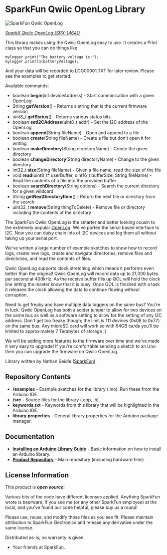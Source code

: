 SparkFun Qwiic OpenLog Library
===========================================================

![SparkFun Qwiic OpenLog](https://cdn.sparkfun.com//assets/parts/1/2/8/2/4/14641-Qwiic_OpenLog_05.jpg)

[*SparkX Qwiic OpenLog (SPX-14641)*](https://www.sparkfun.com/products/14641)

This library makes using the Qwiic OpenLog easy to use. It creates a Print class so that you can do things like

    mylogger.print("The battery voltage is:");
    mylogger.println(batteryVoltage);

And your data will be recorded to LOG00001.TXT for later review. Please see the examples to get started.

Available commands:

* boolean **begin**(int deviceAddress) - Start comminication with a given OpenLog
* String **getVersion**() - Returns a string that is the current firmware version
* uint8_t **getStatus**() - Returns various status bits
* boolean **setI2CAddress**(uint8_t addr) - Set the I2C address of the OpenLog
* boolean **append**(String fileName) - Open and append to a file
* boolean **create**(String fileName) - Create a file but don't open it for writing
* boolean **makeDirectory**(String directoryName) - Create the given directory
* boolean **changeDirectory**(String directoryName) - Change to the given directory
* int32_t **size**(String fileName) - Given a file name, read the size of the file
* void **read**(uint8_t* userBuffer, uint16_t bufferSize, String fileName) - Read the contents of a file into the provided buffer
* boolean **searchDirectory**(String options) - Search the current directory for a given wildcard
* String **getNextDirectoryItem**() - Return the next file or directory from the search
* uint32_t **remove**(String thingToDelete) - Remove file or directory including the contents of the directory

The SparkFun Qwiic OpenLog is the smarter and better looking cousin to the extremely popular [OpenLog](https://www.sparkfun.com/products/13712). We've ported the serial based interface to I2C. Now you can daisy chain lots of I2C devices and log them all without taking up your serial port.

We've written a large number of example sketches to show how to record logs, create new logs, create and navigate directories, remove files and directories, and read the contents of files. 

Qwiic OpenLog supports clock stretching which means it performs even better than the original! Qwiic OpenLog will record data up to 21,000 bytes per second at 400kHz. As the receive buffer fills up QOL will hold the clock line letting the master know that it is busy. Once QOL is finished with a task it releases the clock allowing the data to continue flowing without corruption.

Need to get freaky and have multiple data loggers on the same bus? You're in luck. Qwiic OpenLog has both a solder jumper to allow for two devices on the same bus as well as a software setting to allow for the setting of any I2C address. Don't get too freaky though; the limit is 111 devices (0x08 to 0x77) on the same bus. Any microSD card will work so with 64GB cards you'll be limited to approximately 7 Terabytes of storage :(

We will be adding more features to the firmware over time and we've made it very easy to upgrade! If you're comfortable sending a sketch to an Uno then you can upgrade the firmware on Qwiic OpenLog.

Library written by Nathan Seidle ([SparkFun](http://www.sparkfun.com)).

Repository Contents
-------------------

* **/examples** - Example sketches for the library (.ino). Run these from the Arduino IDE. 
* **/src** - Source files for the library (.cpp, .h).
* **keywords.txt** - Keywords from this library that will be highlighted in the Arduino IDE. 
* **library.properties** - General library properties for the Arduino package manager. 

Documentation
--------------

* **[Installing an Arduino Library Guide](https://learn.sparkfun.com/tutorials/installing-an-arduino-library)** - Basic information on how to install an Arduino library.
* **[Product Repository](https://github.com/sparkfunX/Qwiic_OpenLog)** - Main repository (including hardware files)

License Information
-------------------

This product is _**open source**_! 

Various bits of the code have different licenses applied. Anything SparkFun wrote is beerware; if you see me (or any other SparkFun employee) at the local, and you've found our code helpful, please buy us a round!

Please use, reuse, and modify these files as you see fit. Please maintain attribution to SparkFun Electronics and release any derivative under the same license.

Distributed as-is; no warranty is given.

- Your friends at SparkFun.
